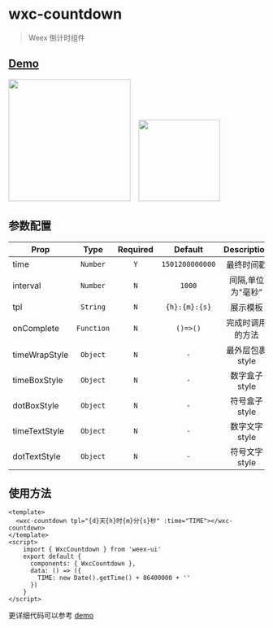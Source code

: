 # wxc-countdown

> Weex 倒计时组件

## [Demo](https://h5.m.taobao.com/trip/wxc-countdown/index.html?_wx_tpl=https%3A%2F%2Fh5.m.taobao.com%2Ftrip%2Fwxc-countdown%2Fdemo%2Findex.native-min.js)
<img src="https://gw.alipayobjects.com/zos/rmsportal/vKCrGoTgfBlPsFKtJNhk.gif" width="240"/>&nbsp;&nbsp;&nbsp;&nbsp;<img src="https://img.alicdn.com/tfs/TB1Kj1MSFXXXXbMXpXXXXXXXXXX-200-200.png" width="160"/>

## 参数配置

| Prop | Type | Required | Default | Description |
| ---- |:----:|:---:|:-------:| :----------:|
| time | `Number` | `Y` | `1501200000000` | 最终时间戳 |
| interval | `Number` | `N` | `1000` | 间隔,单位为"毫秒" |
| tpl | `String` | `N` | `{h}:{m}:{s}` | 展示模板 |
| onComplete | `Function` | `N` | `()=>()` | 完成时调用的方法 |
| timeWrapStyle | `Object` | `N` | `-` | 最外层包裹 style |
| timeBoxStyle | `Object` | `N` | `-` | 数字盒子 style |
| dotBoxStyle | `Object` | `N` | `-` |  符号盒子 style |
| timeTextStyle | `Object` | `N` | `-` | 数字文字 style |
| dotTextStyle | `Object` | `N` | `-` |  符号文字 style |


## 使用方法

```vue
<template>
  <wxc-countdown tpl="{d}天{h}时{m}分{s}秒" :time="TIME"></wxc-countdown>
</template>
<script>
    import { WxcCountdown } from 'weex-ui'
    export default {
      components: { WxcCountdown },
      data: () => ({
        TIME: new Date().getTime() + 86400000 + ''
      })
    }
</script>
```

更详细代码可以参考 [demo](https://github.com/apache/incubator-weex-ui/blob/master/example/countdown/index.vue)
